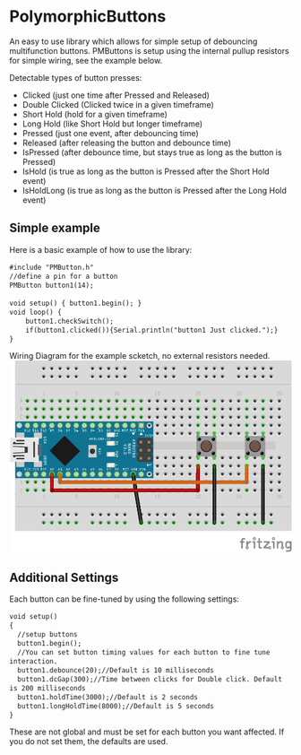 # PolymorphicButtons
An easy to use library which allows for simple setup of debouncing multifunction buttons. PMButtons is setup using the internal pullup resistors for simple wiring, see the example below.

Detectable types of button presses:
* Clicked (just one time after Pressed and Released)
* Double Clicked (Clicked twice in a given timeframe)
* Short Hold (hold for a given timeframe)
* Long Hold (like Short Hold but longer timeframe)
* Pressed (just one event, after debouncing time)
* Released (after releasing the button and debounce time)
* IsPressed (after debounce time, but stays true as long as the button is Pressed)
* IsHold (is true as long as the button is Pressed after the Short Hold event)
* IsHoldLong (is true as long as the button is Pressed after the Long Hold event)

## Simple example
Here is a basic example of how to use the library:

	#include "PMButton.h"
	//define a pin for a button
	PMButton button1(14);

	void setup() { button1.begin(); }
	void loop() { 
		button1.checkSwitch();
		if(button1.clicked()){Serial.println("button1 Just clicked.");}
	}
	
Wiring Diagram for the example scketch, no external resistors needed.
![Wiring with internal pullup resistor](https://github.com/JCWentzel/PolymorphicButtons/raw/Images/Images/PMButtons_bb.png)

## Additional Settings
Each button can be fine-tuned by using the following settings: 

	void setup()
	{ 
	  //setup buttons
	  button1.begin();
	  //You can set button timing values for each button to fine tune interaction.
	  button1.debounce(20);//Default is 10 milliseconds
	  button1.dcGap(300);//Time between clicks for Double click. Default is 200 milliseconds
	  button1.holdTime(3000);//Default is 2 seconds
	  button1.longHoldTime(8000);//Default is 5 seconds
	}

These are not global and must be set for each button you want affected. If you do not set them, the defaults are used.
